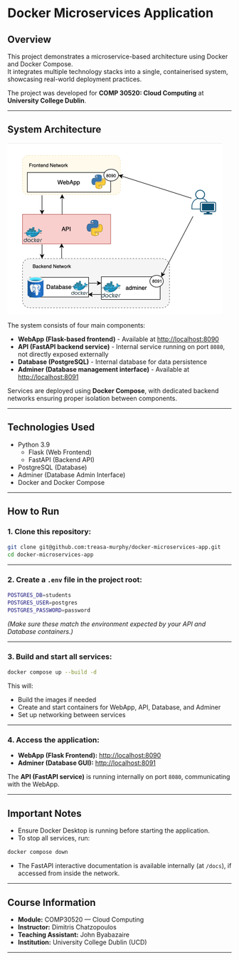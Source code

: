# **Docker Microservices Application**

## **Overview**

This project demonstrates a microservice-based architecture using Docker and Docker Compose.  
It integrates multiple technology stacks into a single, containerised system, showcasing real-world deployment practices.

The project was developed for **COMP 30520: Cloud Computing** at **University College Dublin**.

---

## **System Architecture**

![Application Structure](app.png)

The system consists of four main components:

- **WebApp (Flask-based frontend)** - Available at [http://localhost:8090](http://localhost:8090)
- **API (FastAPI backend service)** - Internal service running on port `8080`, not directly exposed externally
- **Database (PostgreSQL)** - Internal database for data persistence
- **Adminer (Database management interface)** - Available at [http://localhost:8091](http://localhost:8091)

Services are deployed using **Docker Compose**, with dedicated backend networks ensuring proper isolation between components.

---

## **Technologies Used**

- Python 3.9
  - Flask (Web Frontend)
  - FastAPI (Backend API)
- PostgreSQL (Database)
- Adminer (Database Admin Interface)
- Docker and Docker Compose

---

## **How to Run**

### 1. Clone this repository:

```bash
git clone git@github.com:treasa-murphy/docker-microservices-app.git
cd docker-microservices-app
```

---

### 2. Create a `.env` file in the project root:

```bash
POSTGRES_DB=students
POSTGRES_USER=postgres
POSTGRES_PASSWORD=password
```

_(Make sure these match the environment expected by your API and Database containers.)_

---

### 3. Build and start all services:

```bash
docker compose up --build -d
```

This will:
- Build the images if needed
- Create and start containers for WebApp, API, Database, and Adminer
- Set up networking between services

---

### 4. Access the application:

- **WebApp (Flask Frontend):** [http://localhost:8090](http://localhost:8090)
- **Adminer (Database GUI):** [http://localhost:8091](http://localhost:8091)

The **API (FastAPI service)** is running internally on port `8080`, communicating with the WebApp.

---

## **Important Notes**

- Ensure Docker Desktop is running before starting the application.
- To stop all services, run:

```bash
docker compose down
```

- The FastAPI interactive documentation is available internally (at `/docs`), if accessed from inside the network.

---

## **Course Information**

- **Module:** COMP30520 — Cloud Computing
- **Instructor:** Dimitris Chatzopoulos
- **Teaching Assistant:** John Byabazaire
- **Institution:** University College Dublin (UCD)

---


